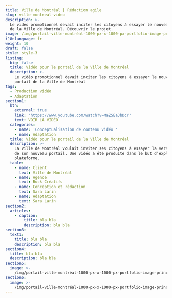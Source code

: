 ```yaml
---
title: Ville de Montréal | Rédaction agile
slug: ville-montreal-video
description: >-
  Le vidéo promotionnel devait inciter les citoyens à essayer le nouveau portail
  de la Ville de Montréal. Découvrir le projet. 
image: /img/portail-ville-montréal-1000-px-x-1000-px-portfolio-image-principale.png
i18nlanguage: fr
weight: 10
draft: false
style: style-3
listing:
  big: false
  title: Vidéo pour le portail de la Ville de Montréal
  description: >-
    Le vidéo promotionnel devait inciter les citoyens à essayer le nouveau
    portail de la Ville de Montréal
tags:
  - Production vidéo
  - Adaptation
section1:
  btn:
    external: true
    link: 'https://www.youtube.com/watch?v=MaZSEaJbDcY'
    text: VOIR LA VIDÉO
  categories:
    - name: 'Conceptualisation de contenu vidéo '
    - name: Adaptation
  title: Vidéo pour le portail de la Ville de Montréal
  description: >-
    La Ville de Montréal voulait inviter ses citoyens à essayer la version beta
    de son nouveau portail. Une vidéo a été produite dans le but d’expliquer la
    plateforme.
  table:
    - name: Client
      text: Ville de Montréal
    - name: Agence
      text: Buck Créatifs
    - name: Conception et rédaction
      text: Sara Larin
    - name: Adaptation
      text: Sara Larin
section2:
  articles:
    - caption:
        title: bla bla
        description: bla bla
section3:
  text1:
    title: bla bla
    description: bla bla
section4:
  title: bla bla
  description: bla bla
section5:
  image: >-
    /img/portail-ville-montréal-1000-px-x-1000-px-portfolio-image-principale.png
section6:
  image: >-
    /img/portail-ville-montréal-1000-px-x-1000-px-portfolio-image-principale.png
---
```


